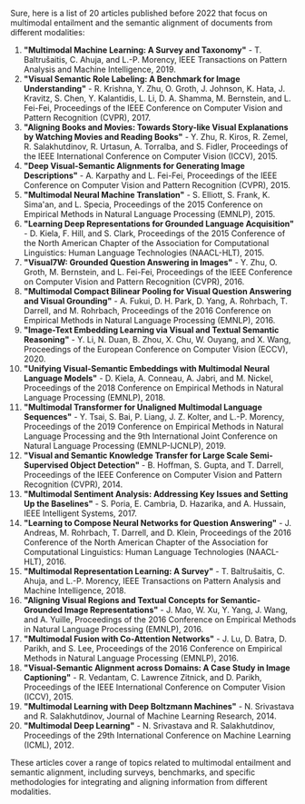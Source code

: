 Sure, here is a list of 20 articles published before 2022 that focus on multimodal entailment and the semantic alignment of documents from different modalities:

1. **"Multimodal Machine Learning: A Survey and Taxonomy"** - T. Baltrušaitis, C. Ahuja, and L.-P. Morency, IEEE Transactions on Pattern Analysis and Machine Intelligence, 2019.
2. **"Visual Semantic Role Labeling: A Benchmark for Image Understanding"** - R. Krishna, Y. Zhu, O. Groth, J. Johnson, K. Hata, J. Kravitz, S. Chen, Y. Kalantidis, L. Li, D. A. Shamma, M. Bernstein, and L. Fei-Fei, Proceedings of the IEEE Conference on Computer Vision and Pattern Recognition (CVPR), 2017.
3. **"Aligning Books and Movies: Towards Story-like Visual Explanations by Watching Movies and Reading Books"** - Y. Zhu, R. Kiros, R. Zemel, R. Salakhutdinov, R. Urtasun, A. Torralba, and S. Fidler, Proceedings of the IEEE International Conference on Computer Vision (ICCV), 2015.
4. **"Deep Visual-Semantic Alignments for Generating Image Descriptions"** - A. Karpathy and L. Fei-Fei, Proceedings of the IEEE Conference on Computer Vision and Pattern Recognition (CVPR), 2015.
5. **"Multimodal Neural Machine Translation"** - S. Elliott, S. Frank, K. Sima'an, and L. Specia, Proceedings of the 2015 Conference on Empirical Methods in Natural Language Processing (EMNLP), 2015.
6. **"Learning Deep Representations for Grounded Language Acquisition"** - D. Kiela, F. Hill, and S. Clark, Proceedings of the 2015 Conference of the North American Chapter of the Association for Computational Linguistics: Human Language Technologies (NAACL-HLT), 2015.
7. **"Visual7W: Grounded Question Answering in Images"** - Y. Zhu, O. Groth, M. Bernstein, and L. Fei-Fei, Proceedings of the IEEE Conference on Computer Vision and Pattern Recognition (CVPR), 2016.
8. **"Multimodal Compact Bilinear Pooling for Visual Question Answering and Visual Grounding"** - A. Fukui, D. H. Park, D. Yang, A. Rohrbach, T. Darrell, and M. Rohrbach, Proceedings of the 2016 Conference on Empirical Methods in Natural Language Processing (EMNLP), 2016.
9. **"Image-Text Embedding Learning via Visual and Textual Semantic Reasoning"** - Y. Li, N. Duan, B. Zhou, X. Chu, W. Ouyang, and X. Wang, Proceedings of the European Conference on Computer Vision (ECCV), 2020.
10. **"Unifying Visual-Semantic Embeddings with Multimodal Neural Language Models"** - D. Kiela, A. Conneau, A. Jabri, and M. Nickel, Proceedings of the 2018 Conference on Empirical Methods in Natural Language Processing (EMNLP), 2018.
11. **"Multimodal Transformer for Unaligned Multimodal Language Sequences"** - Y. Tsai, S. Bai, P. Liang, J. Z. Kolter, and L.-P. Morency, Proceedings of the 2019 Conference on Empirical Methods in Natural Language Processing and the 9th International Joint Conference on Natural Language Processing (EMNLP-IJCNLP), 2019.
12. **"Visual and Semantic Knowledge Transfer for Large Scale Semi-Supervised Object Detection"** - B. Hoffman, S. Gupta, and T. Darrell, Proceedings of the IEEE Conference on Computer Vision and Pattern Recognition (CVPR), 2014.
13. **"Multimodal Sentiment Analysis: Addressing Key Issues and Setting Up the Baselines"** - S. Poria, E. Cambria, D. Hazarika, and A. Hussain, IEEE Intelligent Systems, 2017.
14. **"Learning to Compose Neural Networks for Question Answering"** - J. Andreas, M. Rohrbach, T. Darrell, and D. Klein, Proceedings of the 2016 Conference of the North American Chapter of the Association for Computational Linguistics: Human Language Technologies (NAACL-HLT), 2016.
15. **"Multimodal Representation Learning: A Survey"** - T. Baltrušaitis, C. Ahuja, and L.-P. Morency, IEEE Transactions on Pattern Analysis and Machine Intelligence, 2018.
16. **"Aligning Visual Regions and Textual Concepts for Semantic-Grounded Image Representations"** - J. Mao, W. Xu, Y. Yang, J. Wang, and A. Yuille, Proceedings of the 2016 Conference on Empirical Methods in Natural Language Processing (EMNLP), 2016.
17. **"Multimodal Fusion with Co-Attention Networks"** - J. Lu, D. Batra, D. Parikh, and S. Lee, Proceedings of the 2016 Conference on Empirical Methods in Natural Language Processing (EMNLP), 2016.
18. **"Visual-Semantic Alignment across Domains: A Case Study in Image Captioning"** - R. Vedantam, C. Lawrence Zitnick, and D. Parikh, Proceedings of the IEEE International Conference on Computer Vision (ICCV), 2015.
19. **"Multimodal Learning with Deep Boltzmann Machines"** - N. Srivastava and R. Salakhutdinov, Journal of Machine Learning Research, 2014.
20. **"Multimodal Deep Learning"** - N. Srivastava and R. Salakhutdinov, Proceedings of the 29th International Conference on Machine Learning (ICML), 2012.

These articles cover a range of topics related to multimodal entailment and semantic alignment, including surveys, benchmarks, and specific methodologies for integrating and aligning information from different modalities.